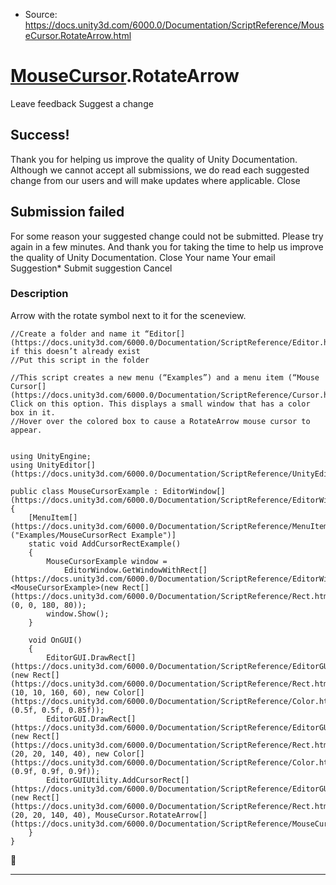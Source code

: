 * Source: https://docs.unity3d.com/6000.0/Documentation/ScriptReference/MouseCursor.RotateArrow.html

#  [MouseCursor](https://docs.unity3d.com/6000.0/Documentation/ScriptReference/MouseCursor.html).RotateArrow
Leave feedback
Suggest a change
## Success!
Thank you for helping us improve the quality of Unity Documentation. Although we cannot accept all submissions, we do read each suggested change from our users and will make updates where applicable.
Close
## Submission failed
For some reason your suggested change could not be submitted. Please <a>try again</a> in a few minutes. And thank you for taking the time to help us improve the quality of Unity Documentation.
Close
Your name Your email Suggestion* Submit suggestion
Cancel
### Description
Arrow with the rotate symbol next to it for the sceneview.
```
//Create a folder and name it “Editor[](https://docs.unity3d.com/6000.0/Documentation/ScriptReference/Editor.html)” if this doesn’t already exist
//Put this script in the folder  
  
//This script creates a new menu (“Examples”) and a menu item (“Mouse Cursor[](https://docs.unity3d.com/6000.0/Documentation/ScriptReference/Cursor.html)”). Click on this option. This displays a small window that has a color box in it.
//Hover over the colored box to cause a RotateArrow mouse cursor to appear.  
  

using UnityEngine;
using UnityEditor[](https://docs.unity3d.com/6000.0/Documentation/ScriptReference/UnityEditor.html);  
  
public class MouseCursorExample : EditorWindow[](https://docs.unity3d.com/6000.0/Documentation/ScriptReference/EditorWindow.html)
{
    [MenuItem[](https://docs.unity3d.com/6000.0/Documentation/ScriptReference/MenuItem.html)("Examples/MouseCursorRect Example")]
    static void AddCursorRectExample()
    {
        MouseCursorExample window =
            EditorWindow.GetWindowWithRect[](https://docs.unity3d.com/6000.0/Documentation/ScriptReference/EditorWindow.GetWindowWithRect.html)<MouseCursorExample>(new Rect[](https://docs.unity3d.com/6000.0/Documentation/ScriptReference/Rect.html)(0, 0, 180, 80));
        window.Show();
    }  
  
    void OnGUI()
    {
        EditorGUI.DrawRect[](https://docs.unity3d.com/6000.0/Documentation/ScriptReference/EditorGUI.DrawRect.html)(new Rect[](https://docs.unity3d.com/6000.0/Documentation/ScriptReference/Rect.html)(10, 10, 160, 60), new Color[](https://docs.unity3d.com/6000.0/Documentation/ScriptReference/Color.html)(0.5f, 0.5f, 0.85f));
        EditorGUI.DrawRect[](https://docs.unity3d.com/6000.0/Documentation/ScriptReference/EditorGUI.DrawRect.html)(new Rect[](https://docs.unity3d.com/6000.0/Documentation/ScriptReference/Rect.html)(20, 20, 140, 40), new Color[](https://docs.unity3d.com/6000.0/Documentation/ScriptReference/Color.html)(0.9f, 0.9f, 0.9f));
        EditorGUIUtility.AddCursorRect[](https://docs.unity3d.com/6000.0/Documentation/ScriptReference/EditorGUIUtility.AddCursorRect.html)(new Rect[](https://docs.unity3d.com/6000.0/Documentation/ScriptReference/Rect.html)(20, 20, 140, 40), MouseCursor.RotateArrow[](https://docs.unity3d.com/6000.0/Documentation/ScriptReference/MouseCursor.RotateArrow.html));
    }
}

```

* * *
